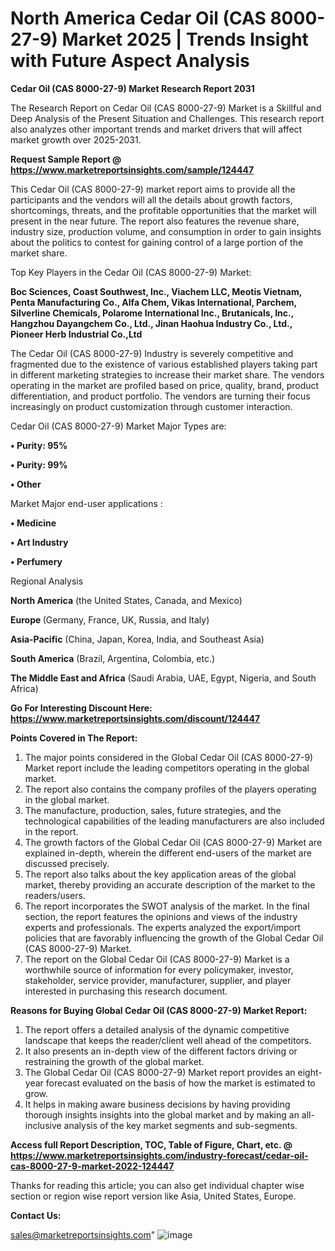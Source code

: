 
# North America Cedar Oil (CAS 8000-27-9) Market 2025 | Trends Insight with Future Aspect Analysis

<strong>Cedar Oil (CAS 8000-27-9) Market Research Report 2031</strong>

The Research Report on Cedar Oil (CAS 8000-27-9) Market is a Skillful and Deep Analysis of the Present Situation and Challenges. This research report also analyzes other important trends and market drivers that will affect market growth over 2025-2031.

<strong>Request Sample Report @ <a href=https://www.marketreportsinsights.com/sample/124447>https://www.marketreportsinsights.com/sample/124447</a></strong>

This Cedar Oil (CAS 8000-27-9) market report aims to provide all the participants and the vendors will all the details about growth factors, shortcomings, threats, and the profitable opportunities that the market will present in the near future. The report also features the revenue share, industry size, production volume, and consumption in order to gain insights about the politics to contest for gaining control of a large portion of the market share.

Top Key Players in the Cedar Oil (CAS 8000-27-9) Market:

<strong>Boc Sciences, Coast Southwest, Inc., Viachem LLC, Meotis Vietnam, Penta Manufacturing Co., Alfa Chem, Vikas International, Parchem, Silverline Chemicals, Polarome International Inc., Brutanicals, Inc., Hangzhou Dayangchem Co., Ltd., Jinan Haohua Industry Co., Ltd., Pioneer Herb Industrial Co.,Ltd</strong>

The Cedar Oil (CAS 8000-27-9) Industry is severely competitive and fragmented due to the existence of various established players taking part in different marketing strategies to increase their market share. The vendors operating in the market are profiled based on price, quality, brand, product differentiation, and product portfolio. The vendors are turning their focus increasingly on product customization through customer interaction.

Cedar Oil (CAS 8000-27-9) Market Major Types are:

<strong>• Purity: 95%

• Purity: 99%

• Other</strong>

Market Major end-user applications :

<strong>• Medicine

• Art Industry

• Perfumery</strong>

Regional Analysis

</u><strong><b>North America</b></strong> (the United States, Canada, and Mexico)

<strong><b>Europe </b></strong>(Germany, France, UK, Russia, and Italy)

<strong><b>Asia-Pacific</b></strong> (China, Japan, Korea, India, and Southeast Asia)

<strong><b>South America</b></strong> (Brazil, Argentina, Colombia, etc.)

<strong><b>The Middle East and Africa</b></strong> (Saudi Arabia, UAE, Egypt, Nigeria, and South Africa)

<strong>Go For Interesting Discount Here: <a href=https://www.marketreportsinsights.com/discount/124447>https://www.marketreportsinsights.com/discount/124447</a></strong>

<strong>Points Covered in The Report:</strong>
<ol>
  <li>The major points considered in the Global Cedar Oil (CAS 8000-27-9) Market report include the leading competitors operating in the global market.</li>
  <li>The report also contains the company profiles of the players operating in the global market.</li>
  <li>The manufacture, production, sales, future strategies, and the technological capabilities of the leading manufacturers are also included in the report.</li>
  <li>The growth factors of the Global Cedar Oil (CAS 8000-27-9) Market are explained in-depth, wherein the different end-users of the market are discussed precisely.</li>
  <li>The report also talks about the key application areas of the global market, thereby providing an accurate description of the market to the readers/users.</li>
  <li>The report incorporates the SWOT analysis of the market. In the final section, the report features the opinions and views of the industry experts and professionals. The experts analyzed the export/import policies that are favorably influencing the growth of the Global Cedar Oil (CAS 8000-27-9) Market.</li>
  <li>The report on the Global Cedar Oil (CAS 8000-27-9) Market is a worthwhile source of information for every policymaker, investor, stakeholder, service provider, manufacturer, supplier, and player interested in purchasing this research document.</li>
</ol>
<strong>Reasons for Buying Global Cedar Oil (CAS 8000-27-9) Market Report:</strong>

<ol>
  <li>The report offers a detailed analysis of the dynamic competitive landscape that keeps the reader/client well ahead of the competitors.</li>
  <li>It also presents an in-depth view of the different factors driving or restraining the growth of the global market.</li>
  <li>The Global Cedar Oil (CAS 8000-27-9) Market report provides an eight-year forecast evaluated on the basis of how the market is estimated to grow.</li>
  <li>It helps in making aware business decisions by having providing thorough insights insights into the global market and by making an all-inclusive analysis of the key market segments and sub-segments.</li>
</ol>
<strong>Access full Report Description, TOC, Table of Figure, Chart, etc. @ <a href=https://www.marketreportsinsights.com/industry-forecast/cedar-oil-cas-8000-27-9-market-2022-124447>https://www.marketreportsinsights.com/industry-forecast/cedar-oil-cas-8000-27-9-market-2022-124447</a></strong>


Thanks for reading this article; you can also get individual chapter wise section or region wise report version like Asia, United States, Europe.

<strong>Contact Us:</strong>

sales@marketreportsinsights.com"
![image](https://github.com/user-attachments/assets/d8e9785d-23e5-4f13-8e8a-ede48f9f1886)
